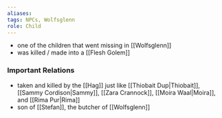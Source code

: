 ```yaml
---
aliases: 
tags: NPCs, Wolfsglenn
role: Child
---
```


* one of the children that went missing in [[Wolfsglenn]]
* was killed / made into a [[Flesh Golem]]

### Important Relations
- taken and killed by the [[Hag]] just like [[Thiobait Dup|Thiobait]], [[Sammy Cordison|Sammy]], [[Zara Crannock]], [[Moira Waal|Moira]], and [[Rima Pur|Rima]]
- son of [[Stefan]], the butcher of [[Wolfsglenn]]